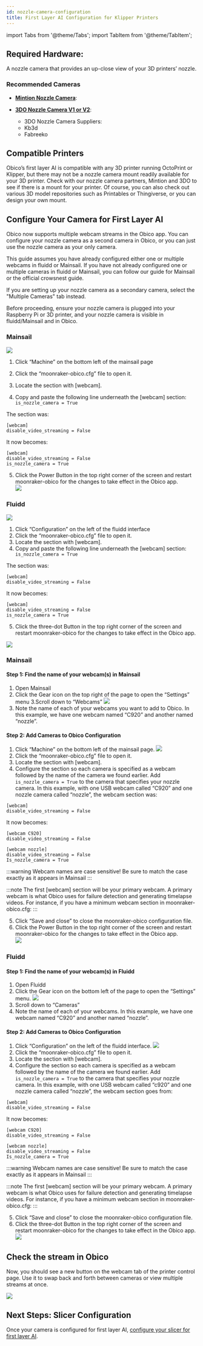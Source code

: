 ```yaml
---
id: nozzle-camera-configuration
title: First Layer AI Configuration for Klipper Printers
---
```


import Tabs from '@theme/Tabs';
import TabItem from '@theme/TabItem';

## Required Hardware:
A nozzle camera that provides an up-close view of your 3D printers’ nozzle. 

### Recommended Cameras

- **[Mintion Nozzle Camera](https://www.mintion.net/products/mintion-nozzle-camera)**: 

- **[3DO Nozzle Camera V1 or V2](https://3do.eu/59-3do-camera)**: 

   - 3DO Nozzle Camera Suppliers:
   - Kb3d
   - Fabreeko

## Compatible Printers

Obico’s first layer AI is compatible with any 3D printer running OctoPrint or Klipper, but there may not be a nozzle camera mount readily available for your 3D printer. Check with our nozzle camera partners, Mintion and 3DO to see if there is a mount for your printer. Of course, you can also check out various 3D model repositories such as Printables or Thingiverse, or you can design your own mount. 

## Configure Your Camera for First Layer AI

Obico now supports multiple webcam streams in the Obico app. You can configure your nozzle camera as a second camera in Obico, or you can just use the nozzle camera as your only camera. 

This guide assumes you have already configured either one or multiple webcams in fluidd or Mainsail. If you have not already configured one or multiple cameras in fluidd or Mainsail, you can follow our guide for Mainsail or the official crowsnest guide. 


<Tabs>
<TabItem value="nozzzle-camera-only" label="Configure Only One Nozzle Camera" default>

If you are setting up your nozzle camera as a secondary camera, select the "Multiple Cameras" tab instead.

Before proceeding, ensure your nozzle camera is plugged into your Raspberry Pi or 3D printer, and your nozzle camera is visible in fluidd/Mainsail and in Obico. 

<Tabs>
<TabItem value="mainsail" label="Mainsail" default>

### Mainsail
![](/img/user-guides/nozzle-cam-ai-config/mainsail-machine-tab.png)

1. Click “Machine” on the bottom left of the mainsail page
2. Click the “moonraker-obico.cfg” file to open it. 
3. Locate the section with [webcam].

4. Copy and paste the following line underneath the [webcam] section: 
``` is_nozzle_camera = True```

The section was: 

```
[webcam]
disable_video_streaming = False
```
It now becomes: 

```
[webcam]
disable_video_streaming = False
is_nozzle_camera = True
```

5. Click the Power Button in the top right corner of the screen and restart moonraker-obico for the changes to take effect in the Obico app.  
![](/img/user-guides/nozzle-cam-ai-config/mainsail-restart-moonraker-obico.gif)

</TabItem>
<TabItem value="fluidd" label="fluidd">


### Fluidd

![](/img/user-guides/nozzle-cam-ai-config/fluidd-configuration-tab.png)

1. Click “Configuration” on the left of the fluidd interface
2. Click the “moonraker-obico.cfg” file to open it. 
3. Locate the section with [webcam].
4. Copy and paste the following line underneath the [webcam] section: ``` is_nozzle_camera = True```

The section was: 

```
[webcam]
disable_video_streaming = False
```
It now becomes: 

```
[webcam]
disable_video_streaming = False
is_nozzle_camera = True
```
5. Click the three-dot Button in the top right corner of the screen and restart moonraker-obico for the changes to take effect in the Obico app.  

![](/img/user-guides/nozzle-cam-ai-config/fluidd-restart-moonraker-obico.gif)


</TabItem>
</Tabs>

</TabItem>
<TabItem value="multiple-cameras" label="Configure Multiple Cameras">

<Tabs>
<TabItem value="mainsail" label="Mainsail">

### Mainsail

#### Step 1: Find the name of your webcam(s) in Mainsail

1. Open Mainsail 
2. Click the Gear icon on the top right of the page to open the “Settings” menu
3.Scroll down to “Webcams” 
![](/img/user-guides/nozzle-cam-ai-config/mainsail-webcam-settings.png)
4. Note the name of each of your webcams you want to add to Obico. In this example, we have one webcam named “C920” and another named “nozzle”. 

#### Step 2: Add Cameras to Obico Configuration

1. Click “Machine” on the bottom left of the mainsail page.
![](/img/user-guides/nozzle-cam-ai-config/mainsail-machine-tab.png)
2. Click the “moonraker-obico.cfg” file to open it. 
3. Locate the section with [webcam].
4. Configure the section so each camera is specified as a webcam followed by the name of the camera we found earlier. Add ```is_nozzle_camera = True``` to the camera that specifies your nozzle camera.  In this example, with one USB webcam called “C920” and one nozzle camera called “nozzle”, the webcam section was:

``` 
[webcam]
disable_video_streaming = False
``` 
It now becomes:

```
[webcam C920]
disable_video_streaming = False

[webcam nozzle]
disable_video_streaming = False
Is_nozzle_camera = True
``` 
:::warning
Webcam names are case sensitive! Be sure to match the case exactly as it appears in Mainsail
:::

:::note
The first [webcam] section will be your primary webcam. A primary webcam is what Obico uses for failure detection and generating timelapse videos.
For instance, if you have a minimum webcam section in moonraker-obico.cfg:
:::

5. Click “Save and close” to close the moonraker-obico configuration file. 
6. Click the Power Button in the top right corner of the screen and restart moonraker-obico for the changes to take effect in the Obico app.  
![](/img/user-guides/nozzle-cam-ai-config/mainsail-restart-moonraker-obico.gif)


</TabItem>
<TabItem value="fluidd" label="fluidd">

### Fluidd

#### Step 1: Find the name of your webcam(s) in Fluidd

1. Open Fluidd 
2. Click the Gear icon on the bottom left of the page to open the “Settings” menu.
![](/img/user-guides/nozzle-cam-ai-config/fluidd-webcam-settings.png)
3. Scroll down to “Cameras” 
4. Note the name of each of your webcams. In this example, we have one webcam named “C920” and another named “nozzle”. 

#### Step 2: Add Cameras to Obico Configuration

1. Click “Configuration” on the left of the fluidd interface.
![](/img/user-guides/nozzle-cam-ai-config/fluidd-configuration-tab.png)
2. Click the “moonraker-obico.cfg” file to open it. 
3. Locate the section with [webcam].
4. Configure the section so each camera is specified as a webcam followed by the name of the camera we found earlier. Add ```is_nozzle_camera = True``` to the camera that specifies your nozzle camera.  In this example, with one USB webcam called “c920” and one nozzle camera called “nozzle”, the webcam section goes from:

``` 
[webcam]
disable_video_streaming = False
``` 
It now becomes:

```
[webcam C920]
disable_video_streaming = False

[webcam nozzle]
disable_video_streaming = False
Is_nozzle_camera = True
``` 
:::warning
Webcam names are case sensitive! Be sure to match the case exactly as it appears in Mainsail
:::

:::note
The first [webcam] section will be your primary webcam. A primary webcam is what Obico uses for failure detection and generating timelapse videos.
For instance, if you have a minimum webcam section in moonraker-obico.cfg:
:::

5. Click “Save and close” to close the moonraker-obico configuration file. 
6. Click the three-dot Button in the top right corner of the screen and restart moonraker-obico for the changes to take effect in the Obico app.  
![](/img/user-guides/nozzle-cam-ai-config/fluidd-restart-moonraker-obico.gif)



</TabItem>
</Tabs>

## Check the stream in Obico
Now, you should see a new button on the webcam tab of the printer control page. Use it to swap back and forth between cameras or view multiple streams at once. 

![](/img/user-guides/nozzle-cam-ai-config/obico_multi-cam-interface-web.gif)

</TabItem>
</Tabs>


## Next Steps: Slicer Configuration

Once your camera is configured for first layer AI, [configure your slicer for first layer AI](http://localhost:3000/docs/user-guides/first_layer_ai/slicer-configuration-for-first-layer-ai-klipper-only/).

